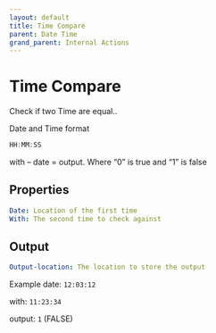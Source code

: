 ```yaml
---
layout: default
title: Time Compare
parent: Date Time
grand_parent: Internal Actions
---
```

# Time Compare
Check if two Time are equal..  

Date and Time format
```js
HH:MM:SS
```
with – date = output.   Where “0” is true and “1” is false

## Properties
```yaml
Date: Location of the first time
With: The second time to check against
```

## Output
```yaml
Output-location: The location to store the output
```

Example
date: `12:03:12`

with: `11:23:34`

output: `1` (FALSE)
